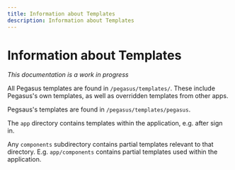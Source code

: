 ```yaml
---
title: Information about Templates
description: Information about Templates
---
```


# Information about Templates

*This documentation is a work in progress*

All Pegasus templates are found in `/pegasus/templates/`.
These include Pegasus's own templates, as well as overridden templates from other apps.

Pegsaus's templates are found in `/pegasus/templates/pegasus`.

The `app` directory contains templates within the application, e.g. after sign in.

Any `components` subdirectory contains partial templates relevant to that directory.
E.g. `app/components` contains partial templates used within the application.


